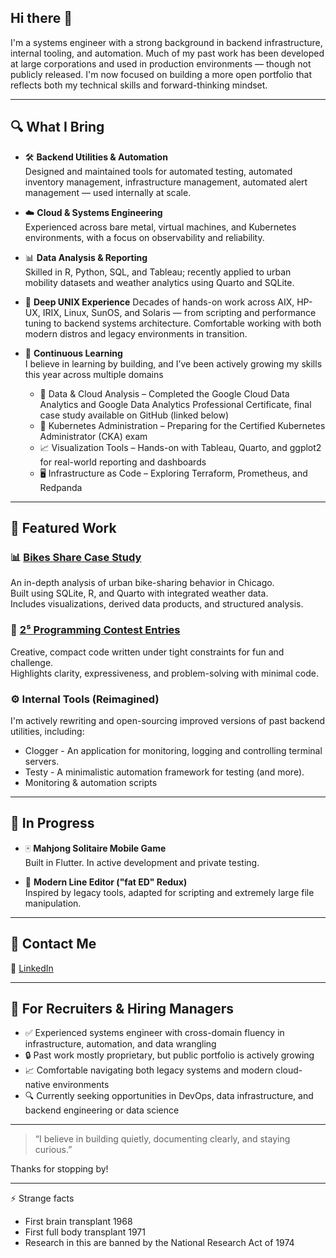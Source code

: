 ## Hi there 👋

I'm a systems engineer with a strong background in backend infrastructure, internal tooling, and automation. Much of my past work has been developed at large corporations and used in production environments — though not publicly released. I'm now focused on building a more open portfolio that reflects both my technical skills and forward-thinking mindset.

---

## 🔍 What I Bring

- 🛠️ **Backend Utilities & Automation**  
  Designed and maintained tools for automated testing, automated inventory management, infrastructure management, automated alert management — used internally at scale.
  
- ☁️ **Cloud & Systems Engineering**  
  Experienced across bare metal, virtual machines, and Kubernetes environments, with a focus on observability and reliability.

- 📊 **Data Analysis & Reporting**  
  Skilled in R, Python, SQL, and Tableau; recently applied to urban mobility datasets and weather analytics using Quarto and SQLite.

- 🐚 **Deep UNIX Experience**
  Decades of hands-on work across AIX, HP-UX, IRIX, Linux, SunOS, and Solaris — from scripting and performance tuning to backend systems architecture. Comfortable working with both modern distros and legacy environments in transition. 

- 🧠 **Continuous Learning**  
  I believe in learning by building, and I’ve been actively growing my skills this year across multiple domains
  - 🐍 Data & Cloud Analysis – Completed the Google Cloud Data Analytics and Google Data Analytics Professional Certificate, final case study available on GitHub (linked below)
  - 🧱 Kubernetes Administration – Preparing for the Certified Kubernetes Administrator (CKA) exam
  - 📈 Visualization Tools – Hands-on with Tableau, Quarto, and ggplot2 for real-world reporting and dashboards
  - 🖥️ Infrastructure as Code – Exploring Terraform, Prometheus, and Redpanda
  
---

## 📁 Featured Work

### 📊 [Bikes Share Case Study](https://sasgithub.github.io/Data_Analytics_cs/)  
An in-depth analysis of urban bike-sharing behavior in Chicago.  
Built using SQLite, R, and Quarto with integrated weather data.  
Includes visualizations, derived data products, and structured analysis.

### 🧠 [2⁵ Programming Contest Entries](https://github.com/sasgithub/TwoToTheFifth)
Creative, compact code written under tight constraints for fun and challenge.  
Highlights clarity, expressiveness, and problem-solving with minimal code.

### ⚙️ Internal Tools (Reimagined)  
I'm actively rewriting and open-sourcing improved versions of past backend utilities, including:
- Clogger - An application for monitoring, logging and controlling terminal servers. 
- Testy - A minimalistic automation framework for testing (and more). 
- Monitoring & automation scripts

---

## 🚧 In Progress

- 🀄 **Mahjong Solitaire Mobile Game**  
  Built in Flutter. In active development and private testing.

- 📝 **Modern Line Editor ("fat ED" Redux)**  
  Inspired by legacy tools, adapted for scripting and extremely large file manipulation.

---

## 💬 Contact Me

💼 [LinkedIn](https://linkedin.com/in/sesher)


---

## 🤝 For Recruiters & Hiring Managers

- ✅ Experienced systems engineer with cross-domain fluency in infrastructure, automation, and data wrangling
- 🔒 Past work mostly proprietary, but public portfolio is actively growing
- 📈 Comfortable navigating both legacy systems and modern cloud-native environments
- 🔍 Currently seeking opportunities in DevOps, data infrastructure, and backend engineering or data science

---

> “I believe in building quietly, documenting clearly, and staying curious.”

Thanks for stopping by!

---

⚡ Strange facts
  - First brain transplant 1968
  - First full body transplant 1971
  - Research in this are banned by the National Research Act of 1974 

